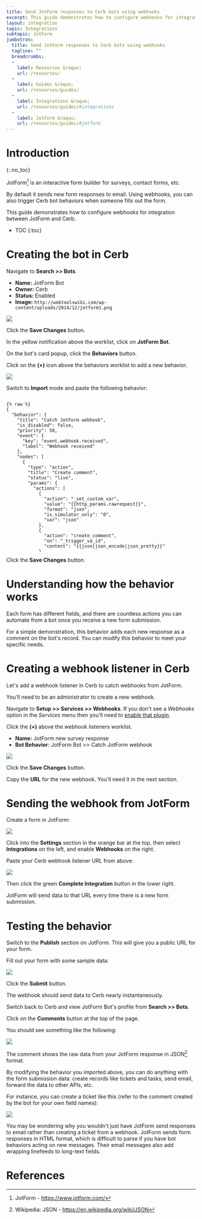 ```yaml
---
title: Send JotForm responses to Cerb bots using webhooks
excerpt: This guide demonstrates how to configure webhooks for integration between JotForm and Cerb.
layout: integration
topic: Integrations
subtopic: JotForm
jumbotron:
  title: Send JotForm responses to Cerb bots using webhooks
  tagline: ""
  breadcrumbs:
  -
    label: Resources &raquo;
    url: /resources/
  -
    label: Guides &raquo;
    url: /resources/guides/
  -
    label: Integrations &raquo;
    url: /resources/guides/#integrations
  -
    label: JotForm &raquo;
    url: /resources/guides/#jotform
---
```


# Introduction
{:.no_toc}

JotForm[^jotform] is an interactive form builder for surveys, contact forms, etc. 

By default it sends new form responses to email. Using webhooks, you can also trigger Cerb bot behaviors when someone fills out the form.

This guide demonstrates how to configure webhooks for integration between JotForm and Cerb.

* TOC
{:toc}

# Creating the bot in Cerb

Navigate to **Search >> Bots**.

* **Name:** JotForm Bot
* **Owner:** Cerb
* **Status:** Enabled
* **Image:** `http://webtoolswiki.com/wp-content/uploads/2014/12/jotform1.png`

<div class="cerb-screenshot">
<img src="/assets/images/guides/jotform/webhooks/bot.png" class="screenshot">
</div>

Click the **Save Changes** button.

In the yellow notification above the worklist, click on **JotForm Bot**.

On the bot's card popup, click the **Behaviors** button.

Click on the **(+)** icon above the behaviors worklist to add a new behavior.

<div class="cerb-screenshot">
<img src="/assets/images/guides/common/worklist-add.png" class="screenshot">
</div>

Switch to **Import** mode and paste the following behavior:

<pre style="max-height:29.5em;">
<code class="language-json">
{% raw %}
{
  "behavior": {
    "title": "Catch JotForm webhook",
    "is_disabled": false,
    "priority": 50,
    "event": {
      "key": "event.webhook.received",
      "label": "Webhook received"
    },
    "nodes": [
      {
        "type": "action",
        "title": "Create comment",
        "status": "live",
        "params": {
          "actions": [
            {
              "action": "_set_custom_var",
              "value": "{{http_params.rawrequest}}",
              "format": "json",
              "is_simulator_only": "0",
              "var": "json"
            },
            {
              "action": "create_comment",
              "on": "_trigger_va_id",
              "content": "{{json|json_encode|json_pretty}}"
            }
          ]
        }
      }
    ]
  }
}
{% endraw %}
</code>
</pre>

Click the **Save Changes** button.

# Understanding how the behavior works

Each form has different fields, and there are countless actions you can automate from a bot once you receive a new form submission.

For a simple demonstration, this behavior adds each new response as a comment on the bot's record.  You can modify this behavior to meet your specific needs.

# Creating a webhook listener in Cerb

Let's add a webhook listener in Cerb to catch webhooks from JotForm.

You'll need to be an administrator to create a new webhook.

Navigate to **Setup >> Services >> Webhooks**.  If you don't see a _Webhooks_ option in the _Services_ menu then you'll need to [enable that plugin](/docs/plugins/#library).

Click the **(+)** above the webhook listeners worklist.

* **Name:** JotForm new survey response
* **Bot Behavior**: JotForm Bot >> Catch JotForm webhook

<div class="cerb-screenshot">
<img src="/assets/images/guides/jotform/webhooks/webhook-listener.png" class="screenshot">
</div>

Click the **Save Changes** button.

Copy the **URL** for the new webhook.  You'll need it in the next section.

# Sending the webhook from JotForm

Create a form in JotForm:

<div class="cerb-screenshot">
<img src="/assets/images/guides/jotform/webhooks/jotform-form.png" class="screenshot">
</div>

Click into the **Settings** section in the orange bar at the top, then select **Integrations** on the left, and enable **Webhooks** on the right.

Paste your Cerb webhook listener URL from above:

<div class="cerb-screenshot">
<img src="/assets/images/guides/jotform/webhooks/jotform-webhooks.png" class="screenshot">
</div>

Then click the green **Complete Integration** button in the lower right.

JotForm will send data to that URL every time there is a new form submission.

# Testing the behavior

Switch to the **Publish** section on JotForm.  This will give you a public URL for your form.

Fill out your form with some sample data:

<div class="cerb-screenshot">
<img src="/assets/images/guides/jotform/webhooks/jotform-response.png" class="screenshot">
</div>

Click the **Submit** button.

The webhook should send data to Cerb nearly instantaneously.

Switch back to Cerb and view JotForm Bot's profile from **Search >> Bots**.

Click on the **Comments** button at the top of the page.

You should see something like the following:

<div class="cerb-screenshot">
<img src="/assets/images/guides/jotform/webhooks/bot-comment.png" class="screenshot">
</div>

The comment shows the raw data from your JotForm response in JSON[^json] format.

By modifying the behavior you imported above, you can do anything with the form submission data: create records like tickets and tasks, send email, forward the data to other APIs, etc.

For instance, you can create a ticket like this (refer to the comment created by the bot for your own field names):

<div class="cerb-screenshot">
<img src="/assets/images/guides/jotform/webhooks/create-ticket.png" class="screenshot">
</div>

<div class="cerb-box note">
	<p>
		You may be wondering why you wouldn't just have JotForm send responses to email rather than creating a ticket from a webhook. JotForm sends form responses in HTML format, which is difficult to parse if you have bot behaviors acting on new messages. Their email messages also add wrapping linefeeds to long-text fields.
	</p>
</div>

# References

[^jotform]: JotForm - <https://www.jotform.com/>
[^json]: Wikipedia: JSON - <https://en.wikipedia.org/wiki/JSON>